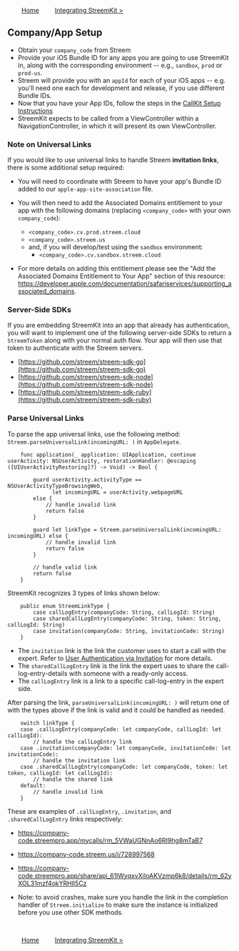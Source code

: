&nbsp; &nbsp; &nbsp; &nbsp;
[Home](../README.md)
&nbsp; &nbsp; &nbsp; &nbsp;
[Integrating StreemKit >](integrating.md)

## Company/App Setup

* Obtain your `company_code` from Streem
* Provide your iOS Bundle ID for any apps you are going to use StreemKit in, along with the corresponding environment -- e.g., `sandbox`, `prod` or `prod-us`.
* Streem will provide you with an `appId`  for each of your iOS apps -- e.g. you'll need one each for development and release, if you use different Bundle IDs.
* Now that you have your App IDs, follow the steps in the [CallKit Setup Instructions](docs/callkit.md)
* StreemKit expects to be called from a ViewController within a NavigationController, in which it will present its own ViewController.

### Note on Universal Links

If you would like to use universal links to handle Streem **invitation links**, there is some additional setup required:

* You will need to coordinate with Streem to have your app's Bundle ID added to our `apple-app-site-association` file.

* You will then need to add the Associated Domains entitlement to your app with the following domains (replacing `<company_code>` with your own `company_code`):

  - `<company_code>.cv.prod.streem.cloud`
  - `<company_code>.streem.us`
  - and, if you will develop/test using the `sandbox` environment:
    - `<company_code>.cv.sandbox.streem.cloud`

* For more details on adding this entitlement please see the "Add the Associated Domains Entitlement to Your App" section of this resource: https://developer.apple.com/documentation/safariservices/supporting_associated_domains.

### Server-Side SDKs

If you are embedding StreemKit into an app that already has authentication, you will want to implement one of the following server-side SDKs to return a `StreemToken` along with your normal auth flow.  Your app will then use that token to authenticate with the Streem servers.

- [https://github.com/streem/streem-sdk-go](https://github.com/streem/streem-sdk-go)
- [https://github.com/streem/streem-sdk-node](https://github.com/streem/streem-sdk-node)
- [https://github.com/streem/streem-sdk-ruby](https://github.com/streem/streem-sdk-ruby)

### Parse Universal Links

To parse the app universal links, use the following method: `Streem.parseUniversalLink(incomingURL: )` in `AppDelegate`.

```
    func application(_ application: UIApplication, continue userActivity: NSUserActivity, restorationHandler: @escaping ([UIUserActivityRestoring]?) -> Void) -> Bool {

        guard userActivity.activityType == NSUserActivityTypeBrowsingWeb,
              let incomingURL = userActivity.webpageURL
        else {
            // handle invalid link
            return false
        }

        guard let linkType = Streem.parseUniversalLink(incomingURL: incomingURL) else {
            // handle invalid link
            return false
        }

        // handle valid link
        return false
    }
```

StreemKit recognizes 3 types of links shown below:

```
    public enum StreemLinkType {
        case callLogEntry(companyCode: String, callLogId: String)
        case sharedCallLogEntry(companyCode: String, token: String, callLogId: String)
        case invitation(companyCode: String, invitationCode: String)
    }
```

* The `invitation` link is the link the customer uses to start a call with the expert. Refer to [User Authentication via Invitation](../authenticating.md) for more details.
* The `sharedCallLogEntry` link is the link the expert uses to share the call-log-entry-details with someone with a ready-only access.
* The `callLogEntry` link is a link to a specific call-log-entry in the expert side.

After parsing the link, `parseUniversalLink(incomingURL: )` will return one of with the types above if the link is valid and it could be handled as needed.

```
    switch linkType {
    case .callLogEntry(companyCode: let companyCode, callLogId: let callLogId):
        // handle the callLogEntry link
    case .invitation(companyCode: let companyCode, invitationCode: let invitationCode):
        // handle the invitation link
    case .sharedCallLogEntry(companyCode: let companyCode, token: let token, callLogId: let callLogId):
        // handle the shared link
    default:
        // handle invalid link
    }
```

These are examples of `.callLogEntry`, `.invitation`, and `.sharedCallLogEntry` links respectively:

* https://company-code.streempro.app/mycalls/rm_5VWaUGNnAo6RI9hg8mTaB7
* https://company-code.streem.us/i/728997568
* https://company-code.streempro.app/share/api_61lWyqxvXiIoAKVzmp6k8/details/rm_62yXOL31mzf4okYRHlI5Cz

* Note: to avoid crashes, make sure you handle the link in the completion handler of `Streem.initialize` to make sure the instance is initialized before you use other SDK methods.

&nbsp;

&nbsp; &nbsp; &nbsp; &nbsp;
[Home](../README.md)
&nbsp; &nbsp; &nbsp; &nbsp;
[Integrating StreemKit >](integrating.md)
